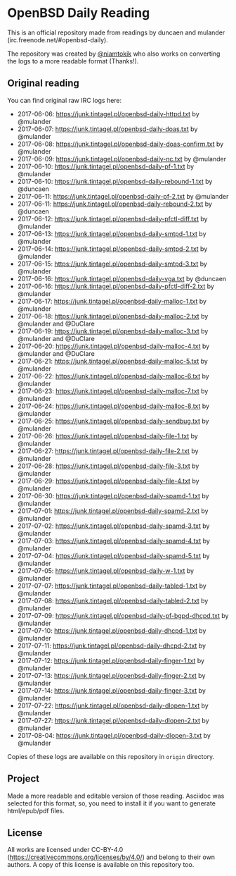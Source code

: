 # OpenBSD Daily Reading

This is an official repository made from readings by duncaen and
mulander (irc.freenode.net/#openbsd-daily).

The repository was created by
[@niamtokik](https://github.com/niamtokik) who also works on
converting the logs to a more readable format (Thanks!).

## Original reading

You can find original raw IRC logs here:

 * 2017-06-06: https://junk.tintagel.pl/openbsd-daily-httpd.txt by @mulander
 * 2017-06-07: https://junk.tintagel.pl/openbsd-daily-doas.txt by @mulander
 * 2017-06-08: https://junk.tintagel.pl/openbsd-daily-doas-confirm.txt by @mulander
 * 2017-06-09: https://junk.tintagel.pl/openbsd-daily-nc.txt by @mulander
 * 2017-06-10: https://junk.tintagel.pl/openbsd-daily-pf-1.txt by @mulander
 * 2017-06-10: https://junk.tintagel.pl/openbsd-daily-rebound-1.txt by @duncaen
 * 2017-06-11: https://junk.tintagel.pl/openbsd-daily-pf-2.txt by @mulander
 * 2017-06-11: https://junk.tintagel.pl/openbsd-daily-rebound-2.txt by @duncaen
 * 2017-06-12: https://junk.tintagel.pl/openbsd-daily-pfctl-diff.txt by @mulander
 * 2017-06-13: https://junk.tintagel.pl/openbsd-daily-smtpd-1.txt by @mulander
 * 2017-06-14: https://junk.tintagel.pl/openbsd-daily-smtpd-2.txt by @mulander
 * 2017-06-15: https://junk.tintagel.pl/openbsd-daily-smtpd-3.txt by @mulander
 * 2017-06-16: https://junk.tintagel.pl/openbsd-daily-vga.txt by @duncaen
 * 2017-06-16: https://junk.tintagel.pl/openbsd-daily-pfctl-diff-2.txt by @mulander
 * 2017-06-17: https://junk.tintagel.pl/openbsd-daily-malloc-1.txt by @mulander
 * 2017-06-18: https://junk.tintagel.pl/openbsd-daily-malloc-2.txt by @mulander
               and @DuClare
 * 2017-06-19: https://junk.tintagel.pl/openbsd-daily-malloc-3.txt by @mulander
               and @DuClare
 * 2017-06-20: https://junk.tintagel.pl/openbsd-daily-malloc-4.txt by @mulander
               and @DuClare
 * 2017-06-21: https://junk.tintagel.pl/openbsd-daily-malloc-5.txt by @mulander
 * 2017-06-22: https://junk.tintagel.pl/openbsd-daily-malloc-6.txt by @mulander
 * 2017-06-23: https://junk.tintagel.pl/openbsd-daily-malloc-7.txt by @mulander
 * 2017-06-24: https://junk.tintagel.pl/openbsd-daily-malloc-8.txt by @mulander
 * 2017-06-25: https://junk.tintagel.pl/openbsd-daily-sendbug.txt by @mulander
 * 2017-06-26: https://junk.tintagel.pl/openbsd-daily-file-1.txt by @mulander
 * 2017-06-27: https://junk.tintagel.pl/openbsd-daily-file-2.txt by @mulander
 * 2017-06-28: https://junk.tintagel.pl/openbsd-daily-file-3.txt by @mulander
 * 2017-06-29: https://junk.tintagel.pl/openbsd-daily-file-4.txt by @mulander
 * 2017-06-30: https://junk.tintagel.pl/openbsd-daily-spamd-1.txt by @mulander
 * 2017-07-01: https://junk.tintagel.pl/openbsd-daily-spamd-2.txt by @mulander
 * 2017-07-02: https://junk.tintagel.pl/openbsd-daily-spamd-3.txt by @mulander
 * 2017-07-03: https://junk.tintagel.pl/openbsd-daily-spamd-4.txt by @mulander
 * 2017-07-04: https://junk.tintagel.pl/openbsd-daily-spamd-5.txt by @mulander
 * 2017-07-05: https://junk.tintagel.pl/openbsd-daily-w-1.txt by @mulander
 * 2017-07-07: https://junk.tintagel.pl/openbsd-daily-tabled-1.txt by @mulander
 * 2017-07-08: https://junk.tintagel.pl/openbsd-daily-tabled-2.txt by @mulander
 * 2017-07-09: https://junk.tintagel.pl/openbsd-daily-pf-bgpd-dhcpd.txt by @mulander
 * 2017-07-10: https://junk.tintagel.pl/openbsd-daily-dhcpd-1.txt by @mulander
 * 2017-07-11: https://junk.tintagel.pl/openbsd-daily-dhcpd-2.txt by @mulander
 * 2017-07-12: https://junk.tintagel.pl/openbsd-daily-finger-1.txt by @mulander
 * 2017-07-13: https://junk.tintagel.pl/openbsd-daily-finger-2.txt by @mulander
 * 2017-07-14: https://junk.tintagel.pl/openbsd-daily-finger-3.txt by @mulander
 * 2017-07-22: https://junk.tintagel.pl/openbsd-daily-dlopen-1.txt by @mulander
 * 2017-07-27: https://junk.tintagel.pl/openbsd-daily-dlopen-2.txt by @mulander
 * 2017-08-04: https://junk.tintagel.pl/openbsd-daily-dlopen-3.txt by @mulander

Copies of these logs are available on this repository in `origin` directory.

## Project

Made a more readable and editable version of those reading. Asciidoc
was selected for this format, so, you need to install it if you want
to generate html/epub/pdf files.

## License

All works are licensed under CC-BY-4.0
(https://creativecommons.org/licenses/by/4.0/) and belong to their own
authors.  A copy of this license is available on this repository too.

